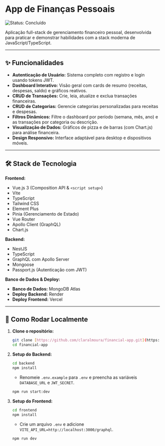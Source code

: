 # App de Finanças Pessoais

![Status: Concluído](https://img.shields.io/badge/status-conclu%C3%ADdo-brightgreen)

Aplicação full-stack de gerenciamento financeiro pessoal, desenvolvida para praticar e demonstrar habilidades com a stack moderna de JavaScript/TypeScript.

---

## ✨ Funcionalidades

- **Autenticação de Usuário:** Sistema completo com registro e login usando tokens JWT.
- **Dashboard Interativo:** Visão geral com cards de resumo (receitas, despesas, saldo) e gráficos reativos.
- **CRUD de Transações:** Crie, leia, atualize e exclua transações financeiras.
- **CRUD de Categorias:** Gerencie categorias personalizadas para receitas e despesas.
- **Filtros Dinâmicos:** Filtre o dashboard por período (semana, mês, ano) e as transações por categoria ou descrição.
- **Visualização de Dados:** Gráficos de pizza e de barras (com Chart.js) para análise financeira.
- **Design Responsivo:** Interface adaptável para desktop e dispositivos móveis.

---

## 🛠️ Stack de Tecnologia

**Frontend:**
- Vue.js 3 (Composition API & `<script setup>`)
- Vite
- TypeScript
- Tailwind CSS
- Element Plus
- Pinia (Gerenciamento de Estado)
- Vue Router
- Apollo Client (GraphQL)
- Chart.js

**Backend:**
- NestJS
- TypeScript
- GraphQL com Apollo Server
- Mongoose
- Passport.js (Autenticação com JWT)

**Banco de Dados & Deploy:**
- **Banco de Dados:** MongoDB Atlas
- **Deploy Backend:** Render
- **Deploy Frontend:** Vercel

---

## 🚀 Como Rodar Localmente

1. **Clone o repositório:**
   ```bash
   git clone [https://github.com/claralmoura/financial-app.git](https://github.com/claralmoura/financial-app.git)
   cd financial-app
   ```

2. **Setup do Backend:**
   ```bash
   cd backend
   npm install
   ```
   - Renomeie `.env.example` para `.env` e preencha as variáveis `DATABASE_URL` e `JWT_SECRET`.
   ```bash
   npm run start:dev
   ```

3. **Setup do Frontend:**
   ```bash
   cd frontend
   npm install
   ```
   - Crie um arquivo `.env` e adicione `VITE_API_URL=http://localhost:3000/graphql`.
   ```bash
   npm run dev
   ```

